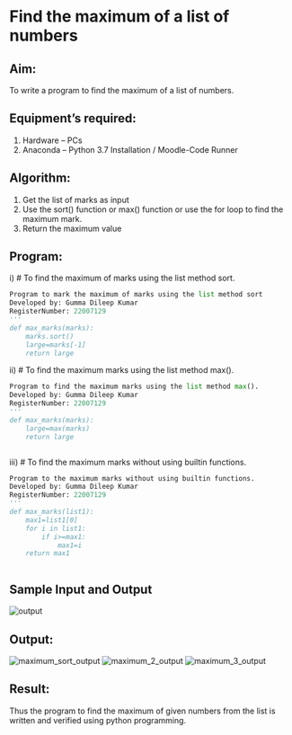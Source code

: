 # Find the maximum of a list of numbers
## Aim:
To write a program to find the maximum of a list of numbers.
## Equipment’s required:
1.	Hardware – PCs
2.	Anaconda – Python 3.7 Installation / Moodle-Code Runner
## Algorithm:
1.	Get the list of marks as input
2.	Use the sort() function or max() function or use the for loop to find the maximum mark.
3.	Return the maximum value
## Program:

i)	# To find the maximum of marks using the list method sort.
```Python
Program to mark the maximum of marks using the list method sort
Developed by: Gumma Dileep Kumar
RegisterNumber: 22007129
'''
def max_marks(marks):
    marks.sort()
    large=marks[-1]
    return large


```

ii)	# To find the maximum marks using the list method max().
```Python
Program to find the maximum marks using the list method max().
Developed by: Gumma Dileep Kumar
RegisterNumber: 22007129
'''
def max_marks(marks):
    large=max(marks)
    return large



```

iii) # To find the maximum marks without using builtin functions.
```Python
Program to the maximum marks without using builtin functions.
Developed by: Gumma Dileep Kumar
RegisterNumber: 22007129
'''
def max_marks(list1):
    max1=list1[0]
    for i in list1:
        if i>=max1:
            max1=i
    return max1    



```
## Sample Input and Output
![output](./img/max_marks1.jpg) 

## Output:
![maximum_sort_output](https://user-images.githubusercontent.com/118707761/213904223-82acc46f-c32e-4694-9b51-ab215a1ac396.png)
![maximum_2_output](https://user-images.githubusercontent.com/118707761/213904226-c6a3f36d-e987-4316-8d4e-ceb974049fc8.png)
![maximum_3_output](https://user-images.githubusercontent.com/118707761/213904235-4e52b4b1-c7aa-4eec-9a57-a002190f6ec0.png)
## Result:
Thus the program to find the maximum of given numbers from the list is written and verified using python programming.
